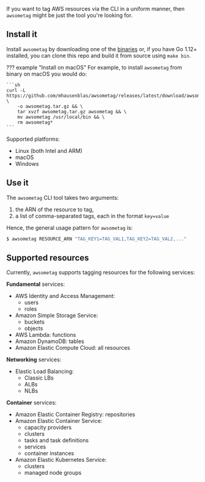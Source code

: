If you want to tag AWS resources via the CLI in a uniform manner, then `awsometag` might be just the tool you're looking for.

## Install it

Install `awsometag` by downloading one of the [binaries](https://github.com/mhausenblas/awsometag/releases) or,
if you have Go 1.12+ installed, you can clone this repo and build it from source using `make bin`.

??? example "Install on macOS"
    For example, to install `awsometag` from binary on macOS you would do:

    ```sh
    curl -L https://github.com/mhausenblas/awsometag/releases/latest/download/awsometag_darwin_amd64.tar.gz \
        -o awsometag.tar.gz && \
        tar xvzf awsometag.tar.gz awsometag && \
        mv awsometag /usr/local/bin && \
        rm awsometag*
    ```

Supported platforms:

- Linux (both Intel and ARM)
- macOS
- Windows

## Use it

The `awsometag` CLI tool takes two arguments: 

1. the ARN of the resource to tag,
1. a list of comma-separated tags, each in the format `key=value`

Hence, the general usage pattern for `awsometag` is:

```sh
$ awsometag RESOURCE_ARN "TAG_KEY1=TAG_VAL1,TAG_KEY2=TAG_VAL2,..."
```

## Supported resources

Currently, `awsometag` supports tagging resources for the following services:

**Fundamental** services:

- AWS Identity and Access Management:
    - users
    - roles
- Amazon Simple Storage Service:
    - buckets
    - objects
- AWS Lambda: functions
- Amazon DynamoDB: tables
- Amazon Elastic Compute Cloud: all resources
  
**Networking** services:

- Elastic Load Balancing:
    - Classic LBs
    - ALBs
    - NLBs

**Container** services:

- Amazon Elastic Container Registry: repositories
- Amazon Elastic Container Service:
    - capacity providers
    - clusters
    - tasks and task definitions
    - services
    - container instances
- Amazon Elastic Kubernetes Service:
    - clusters
    - managed node groups
